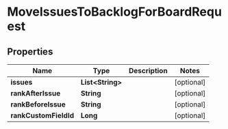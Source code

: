 

# MoveIssuesToBacklogForBoardRequest


## Properties

| Name | Type | Description | Notes |
|------------ | ------------- | ------------- | -------------|
|**issues** | **List&lt;String&gt;** |  |  [optional] |
|**rankAfterIssue** | **String** |  |  [optional] |
|**rankBeforeIssue** | **String** |  |  [optional] |
|**rankCustomFieldId** | **Long** |  |  [optional] |



